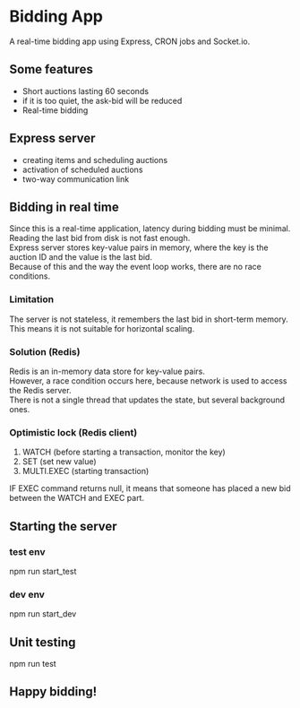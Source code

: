 # Bidding App
A real-time bidding app using Express, CRON jobs and Socket.io.

## Some features
- Short auctions lasting 60 seconds
- if it is too quiet, the ask-bid will be reduced
- Real-time bidding

## Express server
- creating items and scheduling auctions
- activation of scheduled auctions
- two-way communication link

## Bidding in real time
Since this is a real-time application, latency during bidding must be minimal.\
Reading the last bid from disk is not fast enough.\
Express server stores key-value pairs in memory, where the key is the auction ID and the value is the last bid.\
Because of this and the way the event loop works, there are no race conditions.

### Limitation
The server is not stateless, it remembers the last bid in short-term memory.
This means it is not suitable for horizontal scaling.

### Solution (Redis)
Redis is an in-memory data store for key-value pairs.\
However, a race condition occurs here, because network is used to access the Redis server.\
There is not a single thread that updates the state, but several background ones.

### Optimistic lock (Redis client)

1. WATCH        (before starting a transaction, monitor the key)
2. SET          (set new value) 
3. MULTI.EXEC   (starting transaction)

IF EXEC command returns null, it means that someone has placed a new bid between the WATCH and EXEC part.

## Starting the server
### test env
npm run start_test
### dev env
npm run start_dev

## Unit testing
npm run test

## Happy bidding!


